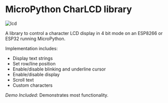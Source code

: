 # MicroPython CharLCD library
![lcd](http://www.rototron.info/wp-content/uploads/LCDMP_01.jpg "lcd")

A library to control a character LCD display in 4 bit mode on an ESP8266 or ESP32 running MicroPython.

Implementation includes:
* Display text strings
* Set row/line position
* Enable/disable blinking and underline cursor
* Enable/disable display
* Scroll text
* Custom characters

_Demo Included:_  Demonstrates most functionality.
